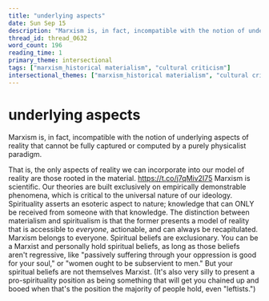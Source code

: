 ```yaml
---
title: "underlying aspects"
date: Sun Sep 15
description: "Marxism is, in fact, incompatible with the notion of underlying aspects of reality that cannot be fully captured or computed by a purely physicalist paradigm."
thread_id: thread_0632
word_count: 196
reading_time: 1
primary_theme: intersectional
tags: ["marxism_historical materialism", "cultural criticism"]
intersectional_themes: ["marxism_historical materialism", "cultural criticism"]
---
```


# underlying aspects

Marxism is, in fact, incompatible with the notion of underlying aspects of reality that cannot be fully captured or computed by a purely physicalist paradigm.

That is, the only aspects of reality we can incorporate into our model of reality are those rooted in the material. https://t.co/j7qMiv2I75 Marxism is scientific. Our theories are built exclusively on empirically demonstrable phenomena, which is critical to the universal nature of our ideology. Spirituality asserts an esoteric aspect to nature; knowledge that can ONLY be received from someone with that knowledge. The distinction between materialism and spiritualism is that the former presents a model of reality that is accessible to *everyone*, actionable, and can always be recapitulated. Marxism belongs to everyone. Spiritual beliefs are exclusionary. You can be a Marxist and personally hold spiritual beliefs, as long as those beliefs aren't regressive, like "passively suffering through your oppression is good for your soul," or "women ought to be subservient to men." But your spiritual beliefs are not themselves Marxist. (It's also very silly to present a pro-spirituality position as being something that will get you chained up and booed when that's the position the majority of people hold, even "leftists.")